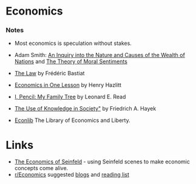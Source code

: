 # Economics

### Notes
* Most economics is speculation without stakes.

* Adam Smith: [An Inquiry into the Nature and Causes of the Wealth of Nations](https://www.gutenberg.org/ebooks/38194) and [The Theory of Moral Sentiments](https://en.wikisource.org/wiki/The_Theory_of_Moral_Sentiments)
* [The Law](http://bastiat.org/) by Frédéric Bastiat
* [Economics in One Lesson](https://archive.org/details/HenryHazlittEconomicsInOneLesson) by Henry Hazlitt
* [I, Pencil: My Family Tree](https://www.econlib.org/library/Essays/rdPncl.html) by Leonard E. Read
* [The Use of Knowledge in Society"](https://www.econlib.org/library/Essays/hykKnw.html) by Friedrich A. Hayek
* [Econlib](https://www.econlib.org/cee/) The Library of Economics and Liberty.

# Links
* [The Economics of Seinfeld](http://yadayadayadaecon.com/) - using Seinfeld scenes to make economic concepts come alive.
* [r/Economics](https://www.reddit.com/r/Economics) suggested [blogs](https://www.reddit.com/r/Economics/wiki/blogs) and [reading list](https://www.reddit.com/r/Economics/wiki/reading)
